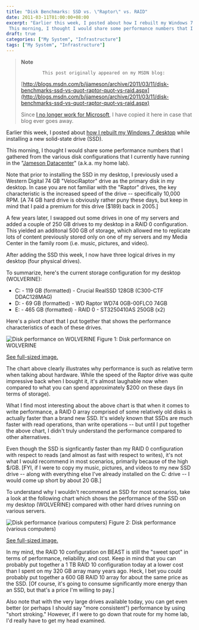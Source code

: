 ```yaml
---
title: "Disk Benchmarks: SSD vs. \"Raptor\" vs. RAID"
date: 2011-03-11T01:00:00+08:00
excerpt: "Earlier this week, I posted about how I rebuilt my Windows 7 desktop while installing a new solid-state drive (SSD). 
 This morning, I thought I would share some performance numbers that I gathered from the various disk configurations that I currently..."
draft: true
categories: ["My System", "Infrastructure"]
tags: ["My System", "Infrastructure"]
---
```


> **Note**
> 
>             This post originally appeared on my MSDN blog:
> 
> [http://blogs.msdn.com/b/jjameson/archive/2011/03/11/disk-benchmarks-ssd-vs-quot-raptor-quot-vs-raid.aspx](http://blogs.msdn.com/b/jjameson/archive/2011/03/11/disk-benchmarks-ssd-vs-quot-raptor-quot-vs-raid.aspx)
> 
> Since [I no longer work for Microsoft](/blog/jjameson/2011/09/02/last-day-with-microsoft), I have copied it here in case that blog ever goes away.

Earlier this week, I posted about [how I rebuilt my Windows 7 desktop](/blog/jjameson/2011/03/09/windows-7-sp1-ssd-rebuild-and-maxpatchcachesize-0) while installing a new solid-state drive (SSD).

This morning, I thought I would share some performance numbers that I gathered from the various disk configurations that I currently have running in the "[Jameson
Datacenter](/blog/jjameson/2009/09/14/the-jameson-datacenter)" (a.k.a. my home lab).

Note that prior to installing the SSD in my desktop, I previously used a Western Digital 74 GB "VelociRaptor" drive as the primary disk in my desktop. In case you are not familiar with the "Raptor" drives, the key characteristic is the increased speed of the drive -- specifically 10,000 RPM. [A 74 GB hard drive is obviously rather puny these days, but keep in mind that I paid a premium for this drive ($189) back in 2005.]

A few years later, I swapped out some drives in one of my servers and added a couple of 250 GB drives to my desktop in a RAID 0 configuration. This yielded an additonal 500 GB of storage, which allowed me to replicate lots of content previously stored only on one of my servers and my Media Center in the family room (i.e. music, pictures, and video).

After adding the SSD this week, I now have three logical drives in my desktop (four physical drives).

To summarize, here's the current storage configuration for my desktop (WOLVERINE):

- C: - 119 GB (formatted) - Crucial RealSSD 128GB (C300-CTF DDAC128MAG)
- D: - 69 GB (formatted) - WD Raptor WD74 0GB-00FLC0 74GB
- E: - 465 GB (formatted) - RAID 0 - ST3250410AS 250GB (x2)

Here's a pivot chart that I put together that shows the performance characteristics of each of these drives.

![Disk performance on WOLVERINE](https://www.technologytoolbox.com/blog/images/www_technologytoolbox_com/blog/jjameson/8/r_Disk%20Benchmarks%20-%20WOLVERINE.png)
Figure 1: Disk performance on WOLVERINE

[See full-sized image.](/blog/images/www_technologytoolbox_com/blog/jjameson/8/o_Disk%20Benchmarks%20-%20WOLVERINE.png)

The chart above clearly illustrates why performance is such as relative term when talking about hardware. While the speed of the Raptor drive was quite impressive back when I bought it, it's almost laughable now when compared to what you can spend approximately $200 on these days (in terms of storage).

What I find most interesting about the above chart is that when it comes to write performance, a RAID 0 array comprised of some relatively old disks is actually faster than a brand new SSD. It's widely known that SSDs are much faster with read operations, than write operations -- but until I put together the above chart, I didn't truly understand the performance compared to other alternatives.

Even though the SSD is signficantly faster than my RAID 0 configuration with respect to reads (and almost as fast with respect to writes), it's not what I would recommend in most scenarios, primarily because of the high $/GB. [FYI, if I were to copy my music, pictures, and videos to my new SSD drive -- along with everything else I've already installed on the C: drive -- I would come up short by about 20 GB.]

To understand why I wouldn't recommend an SSD for most scenarios, take a look at the following chart which shows the performance of the SSD on my desktop (WOLVERINE) compared with other hard drives running on various servers.

![Disk performance (various computers)](https://www.technologytoolbox.com/blog/images/www_technologytoolbox_com/blog/jjameson/8/r_Disk%20Benchmarks%20-%20Baseline.png)
Figure 2: Disk performance (various computers)

[See full-sized image.](/blog/images/www_technologytoolbox_com/blog/jjameson/8/o_Disk%20Benchmarks%20-%20Baseline.png)

In my mind, the RAID 10 configuration on BEAST is still the "sweet spot" in terms of performance, reliability, and cost. Keep in mind that you can probably put together a 1 TB RAID 10 configuration today at a lower cost than I spent on my 320 GB array many years ago. Heck, I bet you could probably put together a 600 GB RAID 10 array for about the same price as the SSD. [Of course, it's going to consume significantly more energy than an SSD, but that's a price I'm willing to pay.]

Also note that with the very large drives available today, you can get even better (or perhaps I should say "more consistent") performance by using "short stroking." However, if I were to go down that route for my home lab, I'd really have to get my head examined.

